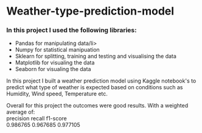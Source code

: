 <h1>Weather-type-prediction-model</h1>
<h3>
  In this project I used the following libraries: </h3>
  <ul>
    <li>Pandas for manipulating data/li>
    <li>Numpy for statistical manipuation</li>
    <li>Sklearn for splitting, training and testing and visualising the data</li>
    <li>Matplotlib for visualing the data</li>
    <li>Seaborn for visualing the data</li>
  </ul>

<p>In this project I built a weather prediction model using Kaggle notebook's to predict what type of weather is expected based on conditions such as Humidity, Wind speed, Temperature etc.</p>


<p>Overall for this project the outcomes were good results. With a weighted average of: <br>
  precision	recall	f1-score <br>
  0.986765	0.967685	0.977105</p>
